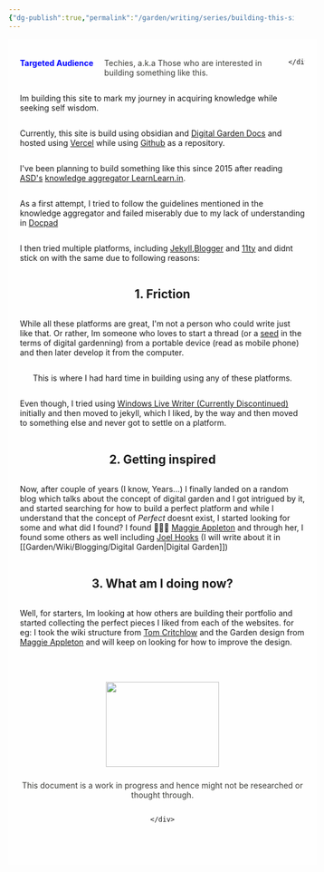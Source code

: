 ```yaml
---
{"dg-publish":true,"permalink":"/garden/writing/series/building-this-site/01-introduction/","noteIcon":1,"created":"2024-12-06T21:37:42.300+01:00","updated":"2024-12-08T22:20:48.882+01:00"}
---
```



<div style="display: flex; flex-wrap: wrap; align-items: center; justify-content: center; background:#fefefe; width:100%; padding:20px;">
	<div style="display: flex; flex-direction: row; justify-content: space-between;">
		<p style="color:blue; font-weight:bold;flex:40%">Targeted Audience</p>
		<div>
		<p style="text-align:left;color:#3a3b36;flex:60%;padding-left:10px;padding-right:10px">Techies, a.k.a Those who are interested in building something like this. </p></div>
		
	</div>
</div>

Im building this site to mark my journey in acquiring knowledge while seeking self wisdom.

Currently, this site is build using obsidian and [Digital Garden Docs](https://dg-docs.ole.dev/advanced/tips-and-tricks/) and hosted using [Vercel](https://vercel.com) while using [Github](https://github.com/ruwaizrazak/being) as a repository.

I've been planning to build something like this since 2015 after reading [ASD's](https://asd.learnlearn.in/about/) [knowledge aggregator LearnLearn.in](https://learnlearn.in). 

As a first attempt, I tried to follow the guidelines mentioned in the knowledge aggregator and failed miserably due to my lack of understanding in [Docpad](https://docpad.bevry.me)

I then tried multiple platforms, including [Jekyll](https://jekyllrb.com),[Blogger](https://beingrez.blogspot.com/search?updated-max=2014-07-30T23:15:00-07:00&max-results=11&start=22&by-date=false) and [11ty](https://www.11ty.dev) and didnt stick on with the same due to following reasons:

## 1. Friction
While all these platforms are great, I'm not a person who could write just like that. Or rather, Im someone who loves to start a thread (or a [seed](https://publish.obsidian.md/alexisrondeau/Digital+Garden+🌱🌳🍇) in the terms of digital gardenning) from a portable device (read as mobile phone) and then later develop it from the computer.

This is where I had hard time in building using any of these platforms.

Even though, I tried using [Windows Live Writer (Currently Discontinued)](https://en.wikipedia.org/wiki/Windows_Live_Writer) initially and then moved to jekyll, which I liked, by the way and then moved to something else and never got to settle on a platform.

## 2. Getting inspired
Now, after couple of years (I know, Years...) I finally landed on a random blog which talks about the concept of digital garden and I got intrigued by it, and started searching for how to build a perfect platform and while I understand that the concept of *Perfect* doesnt exist, I started looking for some and what did I found? I found 🥁🥁🥁 [Maggie Appleton](https://maggieappleton.com/) and through her, I found some others as well including [Joel Hooks](https://joelhooks.com/digital-garden) (I will write about it in [[Garden/Wiki/Blogging/Digital Garden\|Digital Garden]])

## 3. What am I doing now?
Well, for starters, Im looking at how others are building their portfolio and started collecting the perfect pieces I liked from each of the websites. for eg: I took the wiki structure from [Tom Critchlow](https://tomcritchlow.com/wiki/) and the Garden design from [Maggie Appleton](https://maggieappleton.com/garden) and will keep on looking for how to improve the design.


<div style="display: flex; flex-wrap: wrap; align-items: center; justify-content: center; background:#fefefe; width:100%; height:350px;">
	<div style="display: flex; flex-direction: column; justify-content: center;align-items:center;">
		<img style="padding:10px;height:150px;width:200px;" src="https://i.imgur.com/WSE5dB4.png"/>
		<div>
		<p style="text-align:center;color:#3a3b36;">This document is a work in progress and hence might not be researched or thought through. </p></div>
		
	</div>
</div>
